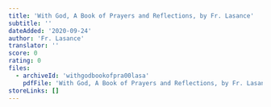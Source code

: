 ```yaml
---
title: 'With God, A Book of Prayers and Reflections, by Fr. Lasance'
subtitle: ''
dateAdded: '2020-09-24'
author: 'Fr. Lasance'
translator: ''
score: 0
rating: 0
files:
  - archiveId: 'withgodbookofpra00lasa'
    pdfFile: 'With God, A Book of Prayers and Reflections, by Fr. Lasance.pdf'
storeLinks: []
---
```



